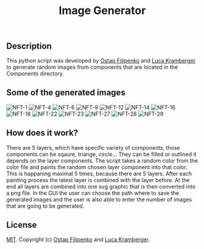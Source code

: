 <h1 align="center">
  Image Generator
  <br>
  <br>
</h1>

## Description
This python script was developed by [Ostap Filipenko](https://www.linkedin.com/in/ostap-filipenko-7b7945165) and [Luca Kramberger](https://www.linkedin.com/in/luca-kramberger-6298b6201) to generate random images from components that are located in the Components directory.

## Some of the generated images

![NFT-1](https://github.com/OstapFilipenko/Image-Generator/blob/main/Generated%20Images/NFT_1.png)
![NFT-4](https://github.com/OstapFilipenko/Image-Generator/blob/main/Generated%20Images/NFT_4.png)
![NFT-6](https://github.com/OstapFilipenko/Image-Generator/blob/main/Generated%20Images/NFT_6.png)
![NFT-9](https://github.com/OstapFilipenko/Image-Generator/blob/main/Generated%20Images/NFT_9.png)
![NFT-12](https://github.com/OstapFilipenko/Image-Generator/blob/main/Generated%20Images/NFT_12.png)
![NFT-14](https://github.com/OstapFilipenko/Image-Generator/blob/main/Generated%20Images/NFT_14.png)
![NFT-16](https://github.com/OstapFilipenko/Image-Generator/blob/main/Generated%20Images/NFT_16.png)
![NFT-18](https://github.com/OstapFilipenko/Image-Generator/blob/main/Generated%20Images/NFT_18.png)
![NFT-22](https://github.com/OstapFilipenko/Image-Generator/blob/main/Generated%20Images/NFT_22.png)
![NFT-23](https://github.com/OstapFilipenko/Image-Generator/blob/main/Generated%20Images/NFT_23.png)
![NFT-27](https://github.com/OstapFilipenko/Image-Generator/blob/main/Generated%20Images/NFT_27.png)
![NFT-28](https://github.com/OstapFilipenko/Image-Generator/blob/main/Generated%20Images/NFT_28.png)
![NFT-29](https://github.com/OstapFilipenko/Image-Generator/blob/main/Generated%20Images/NFT_29.png)


## How does it work?
There are 5 layers, which have specific variety of components, those components can be sqaure, triange, circle... They can be filled or outlined it depends on the layer components. The script takes a random color from the color file and paints the random chosen layer component into that color. This is happaning maximal 5 times, because there are 5 layers. After each painting process the latest layer is combined with the layer before. At the end all layers are combined into one svg graphic that is then converted into a png file. In the GUI the user can choose the path where to save the generated images and the user is also able to enter the number of images that are going to be generated.

## License

[MIT](LICENSE). Copyright (c) [Ostap Filipenko](https://www.linkedin.com/in/ostap-filipenko-7b7945165) and [Luca Kramberger](https://www.linkedin.com/in/luca-kramberger-6298b6201).
